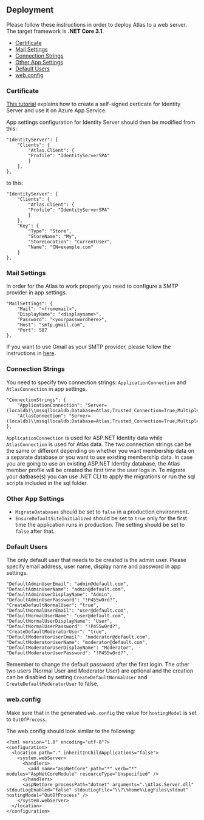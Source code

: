## Deployment

Please follow these instructions in order to deploy Atlas to a web server.
The target framework is **.NET Core 3.1**.

- [Certificate](#certificate)
- [Mail Settings](#mail-settings)
- [Connection Strings](#connection-strings)
- [Other App Settings](#other-app-strings)
- [Default Users](#default-users)
- [web.config](#web-config)

<a name="certificate"></a>
### Certificate

[This tutorial](https://benjii.me/2017/06/creating-self-signed-certificate-identity-server-azure/) explains how to create a self-signed certicate for Identity Server and use it on Azure App Service.

App settings configuration for Identity Server should then be modified from this:

```
"IdentityServer": {
    "Clients": {
        "Atlas.Client": {
        "Profile": "IdentityServerSPA"
        }
    },
},
```
to this:

```
"IdentityServer": {
    "Clients": {
        "Atlas.Client": {
        "Profile": "IdentityServerSPA"
        }
    },
    "Key": {
        "Type": "Store",
        "StoreName": "My",
        "StoreLocation": "CurrentUser",
        "Name": "CN=example.com"
    }
},
```

<a name="mail-settings"></a>
### Mail Settings

In order for the Atlas to work properly you need to configure a SMTP provider in app settings.

```
"MailSettings": {
    "Mail": "<fromemail>",
    "DisplayName": "<displayname>",
    "Password": "<yourpasswordhere>",
    "Host": "smtp.gmail.com",
    "Port": 587
},
```

If you want to use Gmail as your SMTP provider, please follow the instructions in [here](https://support.google.com/accounts/answer/185833?hl=en).

<a name="connection-strings"></a>
### Connection Strings

You need to specify two connection strings: `ApplicationConnection` and `AtlasConnection` in app settings.

```
"ConnectionStrings": {
    "ApplicationConnection": "Server=(localdb)\\mssqllocaldb;Database=Atlas;Trusted_Connection=True;MultipleActiveResultSets=true",
    "AtlasConnection": "Server=(localdb)\\mssqllocaldb;Database=Atlas;Trusted_Connection=True;MultipleActiveResultSets=true"
},
```

`ApplicationConnection` is used for ASP.NET Identity data while `AtlasConnection` is used for Atlas data.
The two connection strings can be the same or different depending on whether you want membership data on a separate database or you want to use existing membership data.
In case you are going to use an existing ASP.NET Identity database, the Atlas member profile will be created the first time the user logs in.
To migrate your datbase(s) you can use .NET CLI to apply the migrations or run the sql scripts included in the sql folder.

<a name="other-app-strings"></a>
### Other App Settings

- `MigrateDatabases` should be set to `false` in a production environment.
- `EnsureDefaultSiteInitialized` should be set to `true` only for the first time the application runs in production. The setting should be set to `false` after that.


<a name="default-users"></a>
### Default Users

The only default user that needs to be created is the admin user. 
Please specify email address, user name, display name and password in app settings.

```
"DefaultAdminUserEmail": "admin@default.com",
"DefaultAdminUserName": "admin@default.com",
"DefaultAdminUserDisplayName": "Admin",
"DefaultAdminUserPassword": "!P455w0rd?",
"CreateDefaultNormalUser": "true",
"DefaultNormalUserEmail": "user@default.com",
"DefaultNormalUserName": "user@default.com",
"DefaultNormalUserDisplayName": "User",
"DefaultNormalUserPassword": "!P455w0rd?",
"CreateDefaultModeratorUser": "true",
"DefaultModeratorUserEmail": "moderator@default.com",
"DefaultModeratorUserName": "moderator@default.com",
"DefaultModeratorUserDisplayName": "Moderator",
"DefaultModeratorUserPassword": "!P455w0rd?",
```

Remember to change the default password after the first login.
The other two users (Normal User and Moderator User) are optional and the creation can be disabled by setting `CreateDefaultNormalUser` and `CreateDefaultModeratorUser` to false.

<a name="web-config"></a>
### web.config

Make sure that in the generated `web.config` the value for `hostingModel` is set to `OutOfProcess`.

The web.config should look similar to the following:

```
<?xml version="1.0" encoding="utf-8"?>
<configuration>
  <location path="." inheritInChildApplications="false">
    <system.webServer>
      <handlers>
        <add name="aspNetCore" path="*" verb="*" modules="AspNetCoreModule" resourceType="Unspecified" />
      </handlers>
      <aspNetCore processPath="dotnet" arguments=".\Atlas.Server.dll" stdoutLogEnabled="false" stdoutLogFile="\\?\%home%\LogFiles\stdout" hostingModel="OutOfProcess" />
    </system.webServer>
  </location>
</configuration>
```